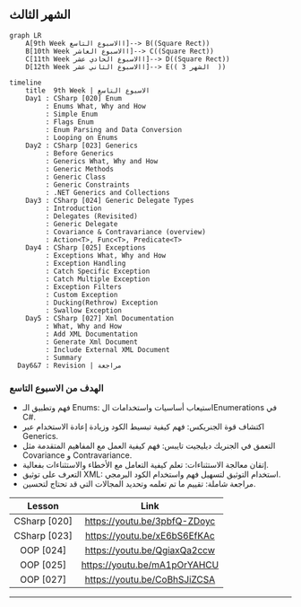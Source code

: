 ## الشهر الثالث
```mermaid
graph LR
    A[9th Week االاسبوع التاسع]--> B((Square Rect))
    B[10th Week االاسبوع العاشر]--> C((Square Rect))
    C[11th Week االاسبوع الحادي عشر]--> D((Square Rect))
    D[12th Week االاسبوع الثاني عشر]--> E(( الشهر 3  ))
```

```mermaid
timeline
    title  9th Week | الاسبوع التاسع
    Day1 : CSharp [020] Enum
         : Enums What, Why and How
         : Simple Enum
         : Flags Enum
         : Enum Parsing and Data Conversion
         : Looping on Enums
    Day2 : CSharp [023] Generics
         : Before Generics
         : Generics What, Why and How
         : Generic Methods
         : Generic Class
         : Generic Constraints
         : .NET Generics and Collections
    Day3 : CSharp [024] Generic Delegate Types
         : Introduction
         : Delegates (Revisited)
         : Generic Delegate
         : Covariance & Contravariance (overview)
         : Action<T>, Func<T>, Predicate<T>
    Day4 : CSharp [025] Exceptions
         : Exceptions What, Why and How
         : Exception Handling 
         : Catch Specific Exception
         : Catch Multiple Exception
         : Exception Filters 
         : Custom Exception
         : Ducking(Rethrow) Exception
         : Swallow Exception
    Day5 : CSharp [027] Xml Documentation
         : What, Why and How
         : Add XML Documentation
         : Generate Xml Document
         : Include External XML Document
         : Summary
  Day6&7 : Revision | مراجعة  
```

###  الهدف من الاسبوع التاسع


- فهم وتطبيق الـ Enums: استيعاب أساسيات واستخدامات الEnumerations في C#.
- اكتشاف قوة الجنريكس: فهم كيفية تبسيط الكود وزيادة إعادة الاستخدام عبر Generics.
- التعمق في الجنريك ديليجيت تايبس: فهم كيفية العمل مع المفاهيم المتقدمة مثل Covariance و Contravariance.
- إتقان معالجة الاستثناءات: تعلم كيفية التعامل مع الأخطاء والاستثناءات بفعالية.
- التعرف على توثيق XML: استخدام التوثيق لتسهيل فهم واستخدام الكود البرمجي.
- مراجعة شاملة: تقييم ما تم تعلمه وتحديد المجالات التي قد تحتاج لتحسين.

|Lesson | Link |
| :---: | :---: | 
|CSharp [020] | https://youtu.be/3pbfQ-ZDoyc|
|CSharp [023] | https://youtu.be/xE6bS6EfKAc| 
|OOP [024] | https://youtu.be/QgiaxQa2ccw|
|OOP [025] | https://youtu.be/mA1pOrYAHCU|
|OOP [027] | https://youtu.be/CoBhSJiZCSA|

---
